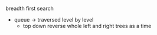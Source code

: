 breadth first search 

- queue -> traversed level by level
    - top down reverse whole left and right trees as a time 